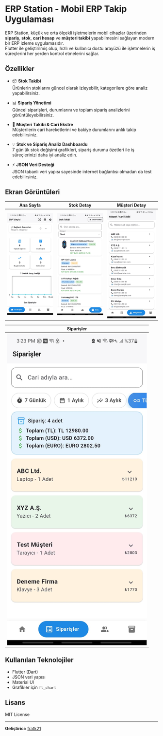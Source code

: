 # ERP Station - Mobil ERP Takip Uygulaması

ERP Station, küçük ve orta ölçekli işletmelerin mobil cihazlar üzerinden **sipariş**, **stok**, **cari hesap** ve **müşteri takibi** yapabilmesini sağlayan modern bir ERP izleme uygulamasıdır.  
Flutter ile geliştirilmiş olup, hızlı ve kullanıcı dostu arayüzü ile işletmelerin iş süreçlerini her yerden kontrol etmelerini sağlar.

## Özellikler

- 📦 **Stok Takibi**  
  Ürünlerin stoklarını güncel olarak izleyebilir, kategorilere göre analiz yapabilirsiniz.

- 📊 **Sipariş Yönetimi**  
  Güncel siparişleri, durumlarını ve toplam sipariş analizlerini görüntüleyebilirsiniz.

- 👤 **Müşteri Takibi & Cari Ekstre**  
  Müşterilerin cari hareketlerini ve bakiye durumlarını anlık takip edebilirsiniz.

- 💡 **Stok ve Sipariş Analiz Dashboardu**  
  7 günlük stok değişimi grafikleri, sipariş durumu özetleri ile iş süreçlerinizi daha iyi analiz edin.

- ⚡ **JSON Veri Desteği**  
  JSON tabanlı veri yapısı sayesinde internet bağlantısı olmadan da test edebilirsiniz.

## Ekran Görüntüleri

| Ana Sayfa | Stok Detay | Müşteri Detay |
|-----------|------------|-------------|
| ![0](https://github.com/fratk21/erp/blob/main/erp_station/screenshot/0.jpg) | ![1](https://github.com/fratk21/erp/blob/main/erp_station/screenshot/1.jpg) | ![2](https://github.com/fratk21/erp/blob/main/erp_station/screenshot/2.jpg) |

| Siparişler |
|------------------------|
| ![3](https://github.com/fratk21/erp/blob/main/erp_station/screenshot/3.jpg) |

## Kullanılan Teknolojiler

- Flutter (Dart)
- JSON veri yapısı
- Material UI
- Grafikler için `fl_chart`


## Lisans

MIT License

---

**Geliştirici:** [fratk21](https://github.com/fratk21)  
